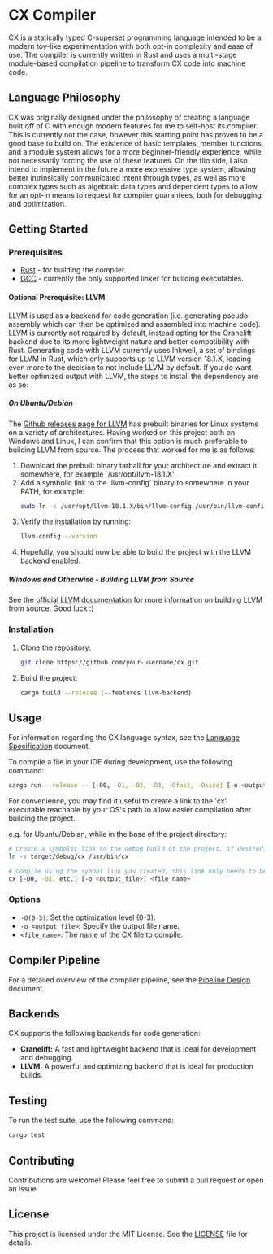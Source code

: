 # CX Compiler
CX is a statically typed C-superset programming language intended to be a modern
toy-like experimentation with both opt-in complexity and ease of use. The compiler
is currently written in Rust and uses a multi-stage module-based compilation pipeline
to transform CX code into machine code.

## Language Philosophy
CX was originally designed under the philosophy of creating a language built off of C with enough
modern features for me to self-host its compiler. This is currently not the case, however this 
starting point has proven to be a good base to build on. The existence of basic templates, member
functions, and a module system allows for a more beginner-friendly experience, while not necessarily
forcing the use of these features. On the flip side, I also intend to implement in the future a more
expressive type system, allowing better intrinsically communicated intent through types, as well as
more complex types such as algebraic data types and dependent types to allow for an opt-in means
to request for compiler guarantees, both for debugging and optimization.

## Getting Started

### Prerequisites

*   [Rust](https://www.rust-lang.org/tools/install) - for building the compiler.
*   [GCC](https://gcc.gnu.org/install/) - currently the only supported linker for building executables.

#### Optional Prerequisite: LLVM

LLVM is used as a backend for code generation (i.e. generating pseudo-assembly which can then be optimized and assembled into machine code).
LLVM is currently not required by default, instead opting for the Cranelift backend due to its more lightweight nature and better compatibility
with Rust. Generating code with LLVM currently uses Inkwell, a set of bindings for LLVM in Rust, which only supports up to LLVM version 18.1.X,
leading even more to the decision to not include LLVM by default. If you do want better optimized output with LLVM, the steps to install the 
dependency are as so:

##### On Ubuntu/Debian
The [Github releases page for LLVM](https://github.com/llvm/llvm-project/releases) has prebuilt binaries for Linux 
systems on a variety of architectures. Having worked on this project both on Windows and Linux, I can confirm that
this option is much preferable to building LLVM from source. The process that worked for me is as follows:

1. Download the prebuilt binary tarball for your architecture and extract it somewhere, for example `/usr/opt/llvm-18.1.X'
2. Add a symbolic link to the 'llvm-config' binary to somewhere in your PATH, for example:
   ```bash
   sudo ln -s /usr/opt/llvm-18.1.X/bin/llvm-config /usr/bin/llvm-config
   ```
3. Verify the installation by running:
   ```bash
   llvm-config --version
   ```
4. Hopefully, you should now be able to build the project with the LLVM backend enabled.

##### Windows and Otherwise - Building LLVM from Source
See the [official LLVM documentation](https://llvm.org/docs/GettingStarted.html#getting-the-source-code-and-building-llvm) for more information on building LLVM from source.
Good luck :)

### Installation

1.  Clone the repository:
    ```bash
    git clone https://github.com/your-username/cx.git
    ```
2.  Build the project:
    ```bash
    cargo build --release [--features llvm-backend]
    ```
    
## Usage

For information regarding the CX language syntax, see the [Language Specification](docs/language_spec.md) document.

To compile a file in your IDE during development, use the following command:

```bash
cargo run --release -- [-O0, -O1, -O2, -O3, -Ofast, -Osize] [-o <output_file>] <file_name>
```

For convenience, you may find it useful to create a link to the 'cx' executable reachable by your OS's path to allow easier compilation after building the project.

e.g. for Ubuntu/Debian, while in the base of the project directory:
```bash
# Create a symbolic link to the debug build of the project, if desired, the release build will be located in target/release/cx 
ln -s target/debug/cx /usr/bin/cx

# Compile using the symbol link you created, this link only needs to be created once assuming your project's directory does not change 
cx [-O0, -O1, etc.] [-o <output_file>] <file_name>
```

### Options

*   `-O(0-3)`: Set the optimization level (0-3).
*   `-o <output_file>`: Specify the output file name.
*   `<file_name>`: The name of the CX file to compile.

## Compiler Pipeline
For a detailed overview of the compiler pipeline, see the [Pipeline Design](docs/pipeline_design.md) document.

## Backends

CX supports the following backends for code generation:

*   **Cranelift:** A fast and lightweight backend that is ideal for development and debugging.
*   **LLVM:** A powerful and optimizing backend that is ideal for production builds.

## Testing

To run the test suite, use the following command:

```bash
cargo test
```

## Contributing

Contributions are welcome! Please feel free to submit a pull request or open an issue.

## License

This project is licensed under the MIT License. See the [LICENSE](LICENSE) file for details.
